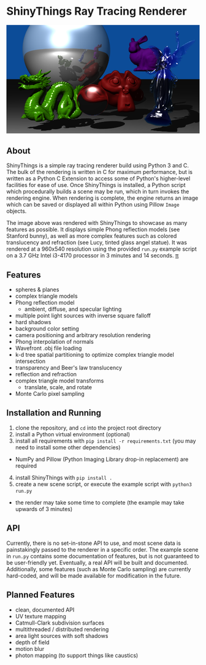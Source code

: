 # ShinyThings Ray Tracing Renderer
![render of the provided example scene](example_renders/feature_scene_540p_3m14s.png)

## About
ShinyThings is a simple ray tracing renderer build using Python 3 and C.  The bulk of the rendering is written in C for maximum performance, but is written as a Python C Extension to access some of Python's higher-level facilities for ease of use.  Once ShinyThings is installed, a Python script which procedurally builds a scene may be run, which in turn invokes the rendering engine.  When rendering is complete, the engine returns an image which can be saved or displayed all within Python using Pillow `Image` objects.

The image above was rendered with ShinyThings to showcase as many features as possible.  It displays simple Phong reflection models (see Stanford bunny), as well as more complex features such as colored translucency and refraction (see Lucy, tinted glass angel statue).  It was rendered at a 960x540 resolution using the provided `run.py` example script on a 3.7 GHz Intel i3-4170 processor in 3 minutes and 14 seconds.  [π](https://en.wikipedia.org/wiki/Pi)

## Features
- spheres & planes
- complex triangle models
- Phong reflection model
  - ambient, diffuse, and specular lighting
- multiple point light sources with inverse square falloff
- hard shadows
- background color setting
- camera positioning and arbitrary resolution rendering
- Phong interpolation of normals
- Wavefront .obj file loading
- k-d tree spatial partitioning to optimize complex triangle model intersection
- transparency and Beer's law translucency
- reflection and refraction
- complex triangle model transforms
  - translate, scale, and rotate
- Monte Carlo pixel sampling

## Installation and Running
1. clone the repository, and `cd` into the project root directory
2. install a Python virtual environment (optional)
3. install all requirements with `pip install -r requirements.txt` (you may need to install some other dependencies)
  - NumPy and Pillow (Python Imaging Library drop-in replacement) are required
4. install ShinyThings with `pip install .`
5. create a new scene script, or execute the example script with `python3 run.py`
  - the render may take some time to complete (the example may take upwards of 3 minutes)

## API
Currently, there is no set-in-stone API to use, and most scene data is painstakingly passed to the renderer in a specific order.  The example scene in `run.py` contains some documentation of features, but is not guaranteed to be user-friendly yet.  Eventually, a real API will be built and documented.  Additionally, some features (such as Monte Carlo sampling) are currently hard-coded, and will be made available for modification in the future.

## Planned Features
- clean, documented API
- UV texture mapping
- Catmull-Clark subdivision surfaces
- multithreaded / distributed rendering
- area light sources with soft shadows
- depth of field
- motion blur
- photon mapping (to support things like caustics)
